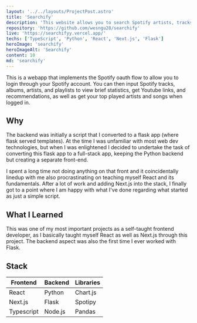 ```yaml
---
layout: '../../layouts/ProjectPost.astro'
title: 'Searchify'
description: 'This website allows you to search Spotify artists, tracks, playlists, or albums, and get recommendations. You can also log in to learn about your listening habits.'
repository: 'https://github.com/wesngu28/searchify'
live: 'https://searchifyy.vercel.app/'
techs: ['TypeScript', 'Python', 'React', 'Next.js', 'Flask']
heroImage: 'searchify'
heroImageAlt: 'Searchify'
content: 10
md: 'searchify'
---
```


This is a webapp that implements the Spotify oauth flow to allow you to login through your Spotify account. You can then input Spotify tracks, albums, artists, and playlists to view brief statistics, get Youtube links, and recommendations, as well as get your top played artists and songs when logged in.

## Why

The backend was initially a script that I converted to a flask app (where flask served templates). At the time I was unfamiliar with most web dev technologies, but when I was enlightened I decided to undertake the task of converting this flask app to a full-stack app, keeping the Python backend but creating a separate front-end.

I spent a long time not doing anything on that front and it coincidentally linedup with me also procrastinating on teaching myself React and its fundamentals. After a lot of work and adding Next.js into the stack, I finally got to a point where I am happy with what I've done regarding what started as just a simple script.

## What I Learned

This was one of my most important projects as a self-taught frontend developer, as I basically taught myself React as well as Next.js through this project. The backend aspect was also the first time I ever worked with Flask.

## Stack

| Frontend    | Backend     | Libraries
| ----------- | ----------- | ----------- |
| React      | Python      | Chart.js |
| Next.js   |    Flask     | Spotipy |
| Typescript   |    Node.js     | Pandas |
